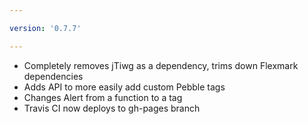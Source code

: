 ```yaml
---

version: '0.7.7'

---
```


- Completely removes jTiwg as a dependency, trims down Flexmark dependencies
- Adds API to more easily add custom Pebble tags
- Changes Alert from a function to a tag
- Travis CI now deploys to gh-pages branch
